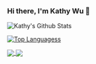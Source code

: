 ### Hi there, I'm Kathy Wu 👋

![Kathy's Github Stats](https://github-readme-stats.vercel.app/api?username=kathyswu&hide=stars,issues&count_private=true&show_icons=true&theme=dracula)

[![Top Languagess](https://github-readme-stats.vercel.app/api/top-langs/?username=kathyswu)](https://github.com/anuraghazra/github-readme-stats)

<a href="https://github.com/anuraghazra/github-readme-stats">
  <img align="center" src="https://github-readme-stats.vercel.app/api?username=kathyswu&hide=stars,issues&count_private=true&show_icons=true&theme=dracula" />
</a>
<a href="https://github.com/anuraghazra/convoychat">
  <img align="center" src="https://github-readme-stats.vercel.app/api/top-langs/?username=kathyswu" />
</a>

<!--
**kathyswu/kathyswu** is a ✨ _special_ ✨ repository because its `README.md` (this file) appears on your GitHub profile.

Here are some ideas to get you started:

- 🔭 I’m currently working on ...
- 🌱 I’m currently learning ...
- 👯 I’m looking to collaborate on ...
- 🤔 I’m looking for help with ...
- 💬 Ask me about ...
- 📫 How to reach me: ...
- 😄 Pronouns: ...
- ⚡ Fun fact: ...
-->
